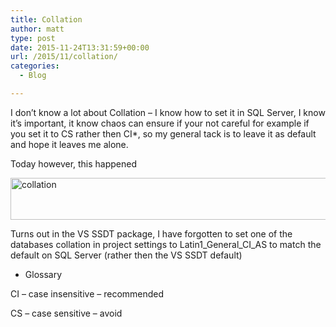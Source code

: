 ```yaml
---
title: Collation
author: matt
type: post
date: 2015-11-24T13:31:59+00:00
url: /2015/11/collation/
categories:
  - Blog

---
```

I don&#8217;t know a lot about Collation &#8211; I know how to set it in SQL Server, I know it&#8217;s important, it know chaos can ensure if your not careful for example if you set it to CS rather then CI*, so my general tack is to leave it as default and hope it leaves me alone.

Today however, this happened

<a href="//matt40k.uk/img/2015/11/collation.png" target="_blank" rel="nofollow"><img class="alignnone wp-image-501 size-full" src="//matt40k.uk/img/2015/11/collation.png" alt="collation" width="948" height="67" srcset="https://publish.matt40k.uk/wp-content/uploads/2015/11/collation.png 948w, https://publish.matt40k.uk/wp-content/uploads/2015/11/collation-300x21.png 300w, https://publish.matt40k.uk/wp-content/uploads/2015/11/collation-648x46.png 648w, https://publish.matt40k.uk/wp-content/uploads/2015/11/collation-583x41.png 583w" sizes="(max-width: 948px) 100vw, 948px" /></a>

Turns out in the VS SSDT package, I have forgotten to set one of the databases collation in project settings to Latin1\_General\_CI_AS to match the default on SQL Server (rather then the VS SSDT default)

* Glossary
  
CI &#8211; case insensitive &#8211; recommended
  
CS &#8211; case sensitive &#8211; avoid
